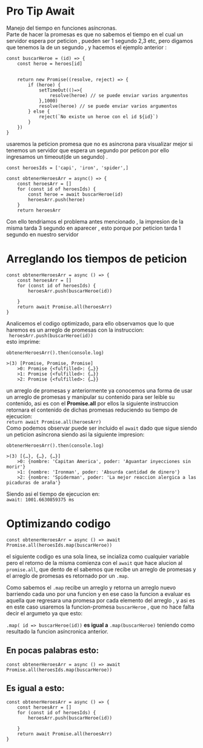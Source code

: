 # Pro Tip Await

Manejo del tiempo en funciones asíncronas.  
Parte de hacer la promesas es que no sabemos el tiempo en el cual un servidor espera por peticion , pueden ser 1 segundo 2,3 etc, pero digamos que tenemos la de un segundo , y hacemos el ejemplo anterior :

```
const buscarHeroe = (id) => {
    const heroe = heroes[id]


    return new Promise((resolve, reject) => {
        if (heroe) {
            setTimeOut(()=>{
                resolve(heroe) // se puede enviar varios argumentos
            },1000)
            resolve(heroe) // se puede enviar varios argumentos
        } else {
            reject(`No existe un heroe con el id ${id}`)
        }
    })
}
```

usaremos la peticion promesa que no es asincrona para visualizar mejor si tenemos un servidor que espera un segundo por peticon por ello ingresamos un timeout(de un segundo) .

```
const heroesIds = ['capi', 'iron', 'spider',]
```

```
const obtenerHeroesArr = async() => {
    const heroesArr = []
    for (const id of heroesIds) {
        const heroe = await buscarHeroe(id)
        heroesArr.push(heroe)
    }
    return heroesArr
```

Con ello tendriamos el problema antes mencionado , la impresion de la misma tarda 3 segundo en aparecer , esto porque por peticion tarda 1 segundo en nuestro servidor

# Arreglando los tiempos de peticion

```
const obtenerHeroesArr = async () => {
    const heroesArr = []
    for (const id of heroesIds) {
        heroesArr.push(buscarHeroe(id))

    }
    return await Promise.all(heroesArr)
}
```

Analicemos el codigo optimizado, para ello observamos que lo que haremos es un arreglo de promesas con la instruccion:  
` heroesArr.push(buscarHeroe(id))`  
esto imprime:

```
obtenerHeroesArr().then(console.log)
```

```
>(3) [Promise, Promise, Promise]
	>0: Promise {<fulfilled>: {…}}
	>1: Promise {<fulfilled>: {…}}
	>2: Promise {<fulfilled>: {…}}
```

un arreglo de promesas y anteriormente ya conocemos una forma de usar un arreglo de promesas y manipular su contenido para ser leible su contenido, asi es con el **Promise.all** por ellos la siguiente instruccion retornara el contenido de dichas promesas reduciendo su tiempo de ejecucion:  
`return await Promise.all(heroesArr)`  
Como podemos observar puede ser incluido el `await` dado que sigue siendo un peticion asíncrona siendo asi la siguiente impresion:

```
obtenerHeroesArr().then(console.log)
```

```
>(3) [{…}, {…}, {…}]
    >0: {nombre: 'Capitan America', poder: 'Aguantar inyecciones sin morir'}
    >1: {nombre: 'Ironman', poder: 'Absurda cantidad de dinero'}
    >2: {nombre: 'Spiderman', poder: 'La mejor reaccion alergica a las picaduras de araña'}
```

Siendo asi el tiempo de ejecucion en:  
`await: 1001.6630859375 ms`

# Optimizando codigo

```
const obtenerHeroesArr = async () => await Promise.all(heroesIds.map(buscarHeroe))
```

el siguiente codigo es una sola linea, se incializa como cualquier variable pero el retorno de la misma comienza con el `await` que hace alucion al `promise.all`, que dento de el sabemos que recibe un arreglo de promesas y el arreglo de promesas es retornado por un `.map`.

Como sabemos el `.map` recibe un arreglo y retorna un arreglo nuevo barriendo cada uno por una funcion y en ese caso la funcion a evaluar es aquella que regresara una promesa por cada elemento del arreglo , y asi es en este caso usaremos la funcion-promesa `buscarHeroe` , que no hace falta decir el argumeto ya que esto:

`.map( id => buscarHeroe(id))` **es igual a** `.map(buscarHeroe)`
teniendo como resultado la funcion asíncronica anterior.

## En pocas palabras esto:

```
const obtenerHeroesArr = async () => await Promise.all(heroesIds.map(buscarHeroe))
```

## Es igual a esto:

```
const obtenerHeroesArr = async () => {
    const heroesArr = []
    for (const id of heroesIds) {
        heroesArr.push(buscarHeroe(id))

    }
    return await Promise.all(heroesArr)
}
```

